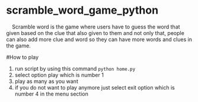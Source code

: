 # scramble_word_game_python

&nbsp;&nbsp;&nbsp;&nbsp;Scramble word is the game where users have to guess the word that given based on the clue that also given to them and not only that, people can also add more clue and word so they can have more words and clues in the game.

#How to play

1. run script by using this command ```python home.py```
2. select option play which is number 1
3. play as many as you want
4. if you do not want to play anymore just select exit option which is number 4 in the menu section
